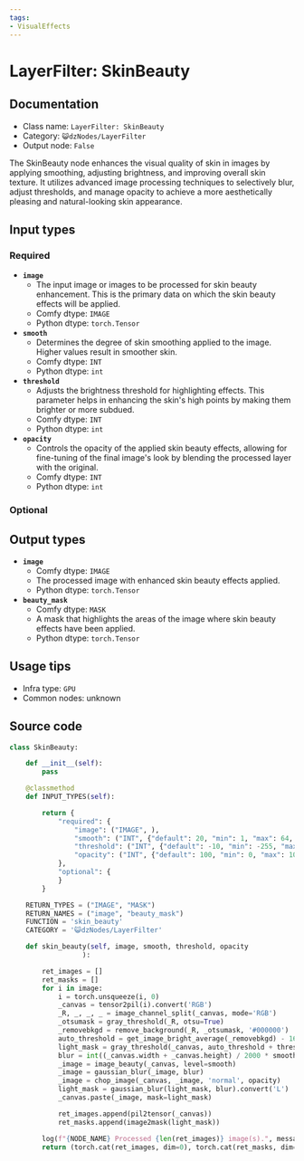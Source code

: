 ```yaml
---
tags:
- VisualEffects
---
```


# LayerFilter: SkinBeauty
## Documentation
- Class name: `LayerFilter: SkinBeauty`
- Category: `😺dzNodes/LayerFilter`
- Output node: `False`

The SkinBeauty node enhances the visual quality of skin in images by applying smoothing, adjusting brightness, and improving overall skin texture. It utilizes advanced image processing techniques to selectively blur, adjust thresholds, and manage opacity to achieve a more aesthetically pleasing and natural-looking skin appearance.
## Input types
### Required
- **`image`**
    - The input image or images to be processed for skin beauty enhancement. This is the primary data on which the skin beauty effects will be applied.
    - Comfy dtype: `IMAGE`
    - Python dtype: `torch.Tensor`
- **`smooth`**
    - Determines the degree of skin smoothing applied to the image. Higher values result in smoother skin.
    - Comfy dtype: `INT`
    - Python dtype: `int`
- **`threshold`**
    - Adjusts the brightness threshold for highlighting effects. This parameter helps in enhancing the skin's high points by making them brighter or more subdued.
    - Comfy dtype: `INT`
    - Python dtype: `int`
- **`opacity`**
    - Controls the opacity of the applied skin beauty effects, allowing for fine-tuning of the final image's look by blending the processed layer with the original.
    - Comfy dtype: `INT`
    - Python dtype: `int`
### Optional
## Output types
- **`image`**
    - Comfy dtype: `IMAGE`
    - The processed image with enhanced skin beauty effects applied.
    - Python dtype: `torch.Tensor`
- **`beauty_mask`**
    - Comfy dtype: `MASK`
    - A mask that highlights the areas of the image where skin beauty effects have been applied.
    - Python dtype: `torch.Tensor`
## Usage tips
- Infra type: `GPU`
- Common nodes: unknown


## Source code
```python
class SkinBeauty:

    def __init__(self):
        pass

    @classmethod
    def INPUT_TYPES(self):

        return {
            "required": {
                "image": ("IMAGE", ),
                "smooth": ("INT", {"default": 20, "min": 1, "max": 64, "step": 1}),  # 磨皮程度
                "threshold": ("INT", {"default": -10, "min": -255, "max": 255, "step": 1}),  # 高光阈值
                "opacity": ("INT", {"default": 100, "min": 0, "max": 100, "step": 1}),  # 透明度
            },
            "optional": {
            }
        }

    RETURN_TYPES = ("IMAGE", "MASK")
    RETURN_NAMES = ("image", "beauty_mask")
    FUNCTION = 'skin_beauty'
    CATEGORY = '😺dzNodes/LayerFilter'

    def skin_beauty(self, image, smooth, threshold, opacity
                  ):

        ret_images = []
        ret_masks = []
        for i in image:
            i = torch.unsqueeze(i, 0)
            _canvas = tensor2pil(i).convert('RGB')
            _R, _, _, _ = image_channel_split(_canvas, mode='RGB')
            _otsumask = gray_threshold(_R, otsu=True)
            _removebkgd = remove_background(_R, _otsumask, '#000000')
            auto_threshold = get_image_bright_average(_removebkgd) - 16
            light_mask = gray_threshold(_canvas, auto_threshold + threshold)
            blur = int((_canvas.width + _canvas.height) / 2000 * smooth)
            _image = image_beauty(_canvas, level=smooth)
            _image = gaussian_blur(_image, blur)
            _image = chop_image(_canvas, _image, 'normal', opacity)
            light_mask = gaussian_blur(light_mask, blur).convert('L')
            _canvas.paste(_image, mask=light_mask)

            ret_images.append(pil2tensor(_canvas))
            ret_masks.append(image2mask(light_mask))

        log(f"{NODE_NAME} Processed {len(ret_images)} image(s).", message_type='finish')
        return (torch.cat(ret_images, dim=0), torch.cat(ret_masks, dim=0),)

```

